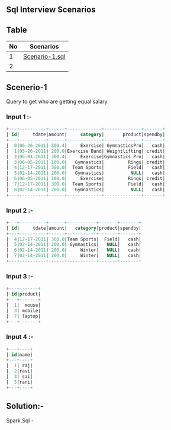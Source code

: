 ## Sql Interview Scenarios

## Table 
| No | Scenarios |
|----|-----------|
| 1  |[Scenario-1.sql](https://github.com/Uma1320/SQL-Interview-Preparation/blob/main/Scenario-1.sql)
| 2  | |





















## Scenerio-1
Query to get who are getting equal salary

### Input 1 :-
```sql
+---+----------+------+-------------+--------------+-------+
| id|     tdate|amount|     category|       product|spendby|
+---+----------+------+-------------+--------------+-------+
|  0|06-26-2011| 300.4|     Exercise| GymnasticsPro|   cash|
|  1|05-26-2011| 200.0|Exercise Band| Weightlifting| credit|
|  2|06-01-2011| 300.4|     Exercise|Gymnastics Pro|   cash|
|  3|06-05-2011| 100.0|   Gymnastics|         Rings| credit|
|  4|12-17-2011| 300.0|  Team Sports|         Field|   cash|
|  5|02-14-2011| 200.0|   Gymnastics|          NULL|   cash|
|  6|06-05-2011| 100.0|     Exercise|         Rings| credit|
|  7|12-17-2011| 300.0|  Team Sports|         Field|   cash|
|  8|02-14-2011| 200.0|   Gymnastics|          NULL|   cash|
+---+----------+------+-------------+--------------+-------+
```
### Input 2 :-
```sql
+---+----------+------+-----------+-------+-------+
| id|     tdate|amount|   category|product|spendby|
+---+----------+------+-----------+-------+-------+
|  4|12-17-2011| 300.0|Team Sports|  Field|   cash|
|  5|02-14-2011| 200.0| Gymnastics|   NULL|   cash|
|  6|02-14-2011| 200.0|     Winter|   NULL|   cash|
|  7|02-14-2011| 200.0|     Winter|   NULL|   cash|
+---+----------+------+-----------+-------+-------+
```
### Input 3 :-
```sql
+---+-------+
| id|product|
+---+-------+
|  1|  mouse|
|  3| mobile|
|  7| laptop|
+---+-------+
```
### Input 4 :-
```sql
+---+----+
| id|name|
+---+----+
|  1| raj|
|  2|ravi|
|  3| sai|
|  5|rani|
+---+----+
```
## Solution:- 
Spark.Sql - 
